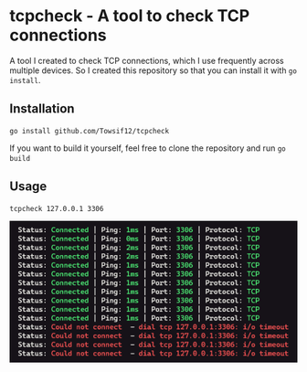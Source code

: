 # tcpcheck - A tool to check TCP connections
A tool I created to check TCP connections, which I use frequently across multiple devices. So I created this repository so that you can install it with `go install`.

## Installation
```
go install github.com/Towsif12/tcpcheck
```
If you want to build it yourself, feel free to clone the repository and run `go build`

## Usage
```
tcpcheck 127.0.0.1 3306
```
![Usage](usage.png)
